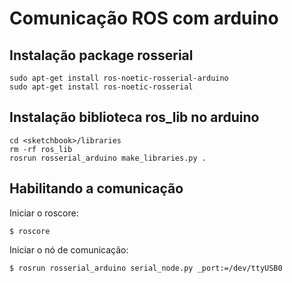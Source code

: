 # Comunicação ROS com arduino

## Instalação package rosserial

```SHELL
sudo apt-get install ros-noetic-rosserial-arduino
sudo apt-get install ros-noetic-rosserial
```
## Instalação biblioteca ros_lib no arduino

```SHELL
cd <sketchbook>/libraries
rm -rf ros_lib
rosrun rosserial_arduino make_libraries.py .
```

## Habilitando a comunicação

Iniciar o roscore:

```SHELL
$ roscore
```

Iniciar o nó de comunicação:

```SHELL
$ rosrun rosserial_arduino serial_node.py _port:=/dev/ttyUSB0
```
